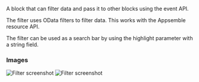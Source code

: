 A block that can filter data and pass it to other blocks using the event API.

The filter uses OData filters to filter data. This works with the Appsemble resource API.

The filter can be used as a search bar by using the highlight parameter with a string field.

### Images

![Filter screenshot](https://gitlab.com/appsemble/appsemble/-/raw/0.33.11/config/assets/filter.png)
![Filter screenshot](https://gitlab.com/appsemble/appsemble/-/raw/0.33.11/config/assets/filter-search-bar.png)
